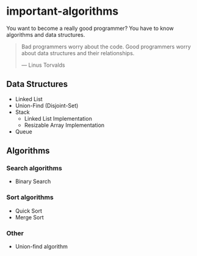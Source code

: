 # important-algorithms
You want to become a really good programmer? You have to know algorithms and data structures.

> Bad programmers worry about the code. Good programmers worry about data structures and their relationships.
>
> ― Linus Torvalds

## Data Structures

- Linked List
- Union-Find (Disjoint-Set)
- Stack
    - Linked List Implementation
    - Resizable Array Implementation
- Queue

## Algorithms

### Search algorithms

- Binary Search

### Sort algorithms

- Quick Sort
- Merge Sort

### Other

- Union-find algorithm